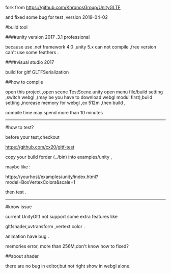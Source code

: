 
fork from https://github.com/KhronosGroup/UnityGLTF

and fixed some bug for test ,version 2019-04-02

#build tool

####unity version 2017 .3.1 professional 

because use .net framework  4.0 ,unity  5.x can not compile ,free version can't   use  some feathers .

####visual studio 2017

build  for  gltf GLTFSerialization

##how to compile

open this project ,open  scene TestScene.unity open menu file/build setting ,switch webgl ,(may be you have to download webgl modul first),build setting ,increase memory  for webgl ,ex 512m ,then build ,

compile time may spend more than 10 minutes 

-----

#how to test?


before your test,checkout 

https://github.com/cx20/gltf-test



copy your build forder (../bin) into examples/unity ,

maybe like :

https://yourhost/examples/unity/index.html?model=BoxVertexColors&scale=1

then test .

----
#know issue

current UnityGltf not support some extra features  like 

gltfshader,uvtransform ,vertext color .

animation have bug .

memories  error, more than 256M,don't know how to fixed?

##about shader

there are no bug in editor,but not right show in webgl alone.


















